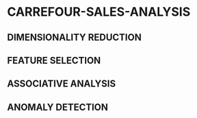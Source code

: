# CARREFOUR-SALES-ANALYSIS

## DIMENSIONALITY REDUCTION 


## FEATURE SELECTION 

## ASSOCIATIVE ANALYSIS 

## ANOMALY DETECTION
